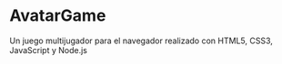 # AvatarGame

Un juego multijugador para el navegador realizado con HTML5, CSS3, JavaScript y Node.js

